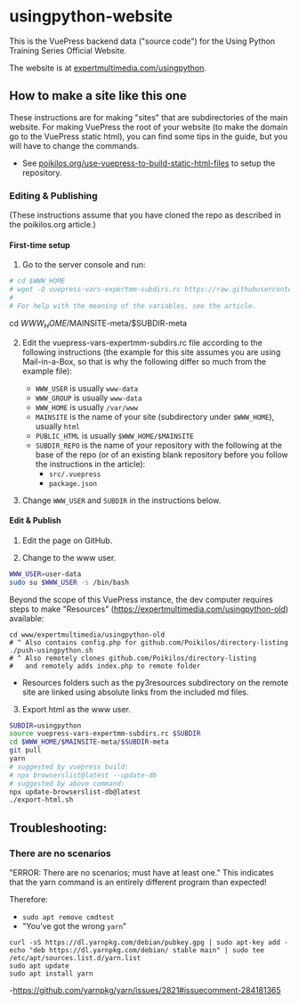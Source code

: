 # usingpython-website
This is the VuePress backend data ("source code") for the Using Python
Training Series Official Website.

The website is at
[expertmultimedia.com/usingpython](https://expertmultimedia.com/usingpython).


## How to make a site like this one
These instructions are for making "sites" that are subdirectories of
the main website. For making VuePress the root of your website (to make
the domain go to the VuePress static html), you can find some tips in
the guide, but you will have to change the commands.
- See
  [poikilos.org/use-vuepress-to-build-static-html-files](https://poikilos.org/use-vuepress-to-build-static-html-files/)
  to setup the repository.

### Editing & Publishing
(These instructions assume that you have cloned the repo as described
in the poikilos.org article.)

#### First-time setup
1. Go to the server console and run:

```bash
# cd $WWW_HOME
# wget -O vuepress-vars-expertmm-subdirs.rc https://raw.githubusercontent.com/poikilos/usingpython-website/main/doc/HOME/vuepress-vars-expertmm-subdirs.rc
#
# For help with the meaning of the variables, see the article.
```

cd $WWW_HOME/$MAINSITE-meta/$SUBDIR-meta

2. Edit the vuepress-vars-expertmm-subdirs.rc file according to the
   following instructions (the example for this site assumes you are
   using Mail-in-a-Box, so that is why the following differ so much from
   the example file):
   - `WWW_USER` is usually `www-data`
   - `WWW_GROUP` is usually `www-data`
   - `WWW_HOME` is usually `/var/www`
   - `MAINSITE` is the name of your site (subdirectory under
     `$WWW_HOME`), usually `html`
   - `PUBLIC_HTML` is usually `$WWW_HOME/$MAINSITE`
   - `SUBDIR_REPO` is the name of your repository with the following
     at the base of the repo (or of an existing blank repository
     before you follow the instructions in the article):
     - `src/.vuepress`
     - `package.json`

3. Change `WWW_USER` and `SUBDIR` in the instructions below.

#### Edit & Publish

1. Edit the page on GitHub.

2. Change to the www user.

```bash
WWW_USER=user-data
sudo su $WWW_USER -s /bin/bash
```

Beyond the scope of this VuePress instance, the dev computer requires steps to make "Resources" (https://expertmultimedia.com/usingpython-old) available:
```
cd www/expertmultimedia/usingpython-old
# ^ Also contains config.php for github.com/Poikilos/directory-listing
./push-usingpython.sh
# ^ Also remotely clones github.com/Poikilos/directory-listing
#   and remotely adds index.php to remote folder
```
- Resources folders such as the py3resources subdirectory on the remote site are linked using absolute links from the included md files.


3. Export html as the www user.

```bash
SUBDIR=usingpython
source vuepress-vars-expertmm-subdirs.rc $SUBDIR
cd $WWW_HOME/$MAINSITE-meta/$SUBDIR-meta
git pull
yarn
# suggested by vuepress build:
# npx browserslist@latest --update-db
# suggested by above command:
npx update-browserslist-db@latest
./export-html.sh
```

## Troubleshooting:

### There are no scenarios
"ERROR: There are no scenarios; must have at least one."
This indicates that the yarn command is an entirely different program than expected!

Therefore:
- `sudo apt remove cmdtest`
- "You've got the wrong `yarn`"
```
curl -sS https://dl.yarnpkg.com/debian/pubkey.gpg | sudo apt-key add -
echo "deb https://dl.yarnpkg.com/debian/ stable main" | sudo tee /etc/apt/sources.list.d/yarn.list
sudo apt update
sudo apt install yarn
```
-<https://github.com/yarnpkg/yarn/issues/2821#issuecomment-284181365>
